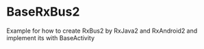 # BaseRxBus2
Example for how to create RxBus2 by RxJava2 and RxAndroid2 and implement its with BaseActivity
